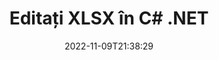 ---
############################# Static ############################
layout: "auto-gen-editor"
date: 2022-11-09T21:38:29
draft: false
otherformats: doc docx docm dotx xls xlsm ppt pptx pptm mobi epub html mhtml txt xml csv pdf xps msg eml

############################# Head ############################
head_title: "Editor XLSX — Editați XLSX în C# .NET"
head_description: "Cum se editează XLSX în C# .NET folosind câteva rânduri de cod? Utilizați API-urile de procesare a documentelor GroupDocs pentru a edita, actualiza și salva peste 30 de formate de fișiere."

############################# Header ############################
title: "Editați XLSX în C# .NET"
description: "Editare XLSX eficientă și robustă folosind GroupDocs.Editor pe partea de server pentru API-urile C# .NET, fără utilizarea vreunui software precum Microsoft sau Open Office."
bg_image: "https://cms.admin.containerize.com/templates/aspose/App_Themes/V3/images/bg/header1.png"
bg_overlay: false
button:
    enable: true
    icon: "fas fa-arrow-down"
    label: "Descarcare varianta scurta de prezentare gratuita"
    link: "https://downloads.groupdocs.com/editor/net"

############################# SubMenu ############################
submenu:
    enable: true

    left:
        img_alt: "GroupDocs.Editor for .NET"
        image: "https://cms.admin.containerize.com/templates/groupdocs/images/product-logos/90x90-noborder/groupdocs-editor-net.png"
        product: "GroupDocs.Editor"
        platform: ".NET"

    middle:
        button:

            # button loop
            - link: "https://apireference.groupdocs.com/editor/net"
              text: "Referință API"

            # button loop
            - link: "https://github.com/groupdocs-editor"
              text: "Exemple de coduri"

            # button loop
            - link: "https://products.groupdocs.app/editor/family"
              text: "Demo live"

            # button loop
            - link: "https://purchase.groupdocs.com/pricing/editor/net"
              text: "Prețuri"

    right:
        link_download: "https://downloads.groupdocs.com/editor"
        link_learn: "https://docs.groupdocs.com/editor/net"
        link_buy: "https://purchase.groupdocs.com"

############################# About ############################
about:
    enable: true
    title: "Despre GroupDocs.Editor for .NET API"
    content: |
        [GroupDocs.Editor for .NET](/ro/editor/net/) API este o alegere potrivită pentru a edita documente și prezentări Microsoft Word, Excel, PowerPoint, Open Office. GroupDocs.Editor este un API de sine stătător care este potrivit pentru sistemele server și back-end unde este necesară o performanță ridicată. Nu depinde de niciun software precum Microsoft sau Open Office.

############################# Steps ############################
steps:
    enable: true
    title_left: "Pași pentru a edita XLSX în C#"
    content_left: |
        [GroupDocs.Editor for .NET](/ro/editor/net/) oferă dezvoltatorilor o modalitate simplă și simplă de a edita fișierele XLSX folosind câteva rânduri de cod.
        * Creați o instanță a clasei `Editor` cu calea fișierului sau fluxul obligatoriu și clasa opțională `SpreadsheetLoadOptions` și încărcați fișierul XLSX
        * Creați și setați instanța clasei `SpreadsheetEditOptions` pentru formatul de fișier XLSX
        * Apelați metoda `Editor.Edit()` și obțineți documentul XLSX în format HTML care este ușor de editat cu orice editor WYSIWYG.
        * Apelați metoda `Editor.Save()` și salvați fișierul editat XLSX folosind clasa `SpreadsheetSaveOptions`

        
    title_right: "Cerințe de sistem"
    content_right: |
        O editare de bază a documentelor cu API-urile GroupDocs.Editor for .NET poate fi realizată prin implementarea câțiva pași simpli. API-urile noastre sunt acceptate pe toate platformele și sistemele de operare majore. Înainte de a executa codul de mai jos, vă rugăm să vă asigurați că aveți următoarele cerințe preliminare instalate pe sistemul dumneavoastră.

        * Sisteme de operare: Microsoft Windows, Linux, MacOS
        * Medii de dezvoltare: Microsoft Visual Studio, Xamarin, MonoDevelop
        * Cadre: .NET Framework, .NET Standard, .NET Core, Mono
        * Obțineți cea mai recentă versiune de GroupDocs.Editor for .NET descărcată de pe [NuGet](https://www.nuget.org/packages/groupdocs.editor)
        
    code: |        
        ```csharp
        // Load the XLSX file into Editor with the optional SpreadsheetLoadOptions
        Editor editor = new Editor("source.xlsx", delegate { return new SpreadsheetLoadOptions(); });

        // Create and adjust the edit options
        SpreadsheetEditOptions editOptions = new SpreadsheetEditOptions();
        editOptions.WorksheetIndex = 1;//select a tab (worksheet) to edit

        // Open input XLSX document for edit — obtain an intermediate document, that can be edited
        EditableDocument beforeEdit = editor.Edit(editOptions);

        // Grab XLSX document content and associated resources from editable document
        string content = beforeEdit.GetContent();

        // Send the content to WYSIWYG-editor, edit it there, and send edited content back to the server-side
        // This step simulates a such operation
        string updatedContent = content.Replace("Cell Text", "Edited Cell Text");

        // Grab edited content and resources from WYSIWYG-editor and create a new EditableDocument instance from it
        EditableDocument afterEdit = EditableDocument.FromMarkup(updatedContent, null);

        // Create a save options and select a desired output format
        SpreadsheetSaveOptions saveOptions = new SpreadsheetSaveOptions(Formats.SpreadsheetFormats.Xlsx);

        // Save edited XLSX document to the file
        editor.Save(afterEdit, "edited.xlsx", saveOptions);
        ```
        
############################# Demos ############################
demos:
    enable: true
    title: "XLSX Editor Demo live"
    content: |
        Editați XLSX chiar acum, vizitând site-ul [GroupDocs.Editor Live Demos](https://products.groupdocs.app/editor/family).
        Demo-ul live are următoarele beneficii
        
############################# More Formats ############################
more_formats:
    enable: true
    title: "Alți editori acceptați"
    content: |
        De asemenea, puteți edita și alte formate de fișiere. Vă rugăm să vedeți mai jos lista completă.


############################# Back to top ###############################
back_to_top:
    enable: true
---